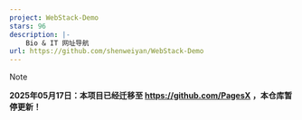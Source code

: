 ```yaml
---
project: WebStack-Demo
stars: 96
description: |-
    Bio & IT 网址导航
url: https://github.com/shenweiyan/WebStack-Demo
---
```


> [!NOTE]
> **2025年05月17日：本项目已经迁移至 <https://github.com/PagesX> ，本仓库暂停更新！**


